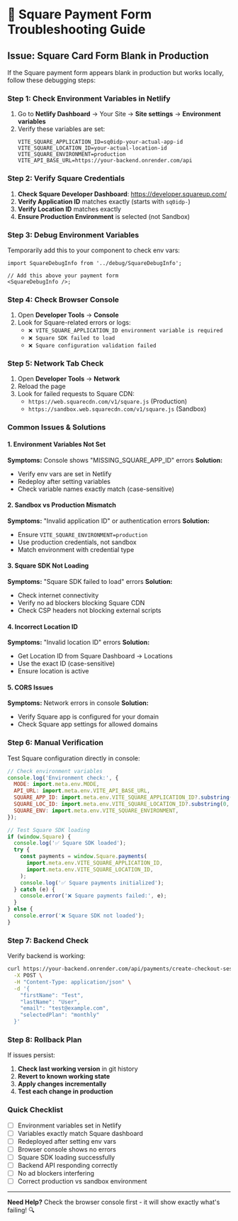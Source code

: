 # 🔧 Square Payment Form Troubleshooting Guide

## Issue: Square Card Form Blank in Production

If the Square payment form appears blank in production but works locally, follow these debugging steps:

### Step 1: Check Environment Variables in Netlify

1. Go to **Netlify Dashboard** → Your Site → **Site settings** → **Environment variables**
2. Verify these variables are set:
   ```
   VITE_SQUARE_APPLICATION_ID=sq0idp-your-actual-app-id
   VITE_SQUARE_LOCATION_ID=your-actual-location-id
   VITE_SQUARE_ENVIRONMENT=production
   VITE_API_BASE_URL=https://your-backend.onrender.com/api
   ```

### Step 2: Verify Square Credentials

1. **Check Square Developer Dashboard**: https://developer.squareup.com/
2. **Verify Application ID** matches exactly (starts with `sq0idp-`)
3. **Verify Location ID** matches exactly
4. **Ensure Production Environment** is selected (not Sandbox)

### Step 3: Debug Environment Variables

Temporarily add this to your component to check env vars:

```tsx
import SquareDebugInfo from '../debug/SquareDebugInfo';

// Add this above your payment form
<SquareDebugInfo />;
```

### Step 4: Check Browser Console

1. Open **Developer Tools** → **Console**
2. Look for Square-related errors or logs:
   - `❌ VITE_SQUARE_APPLICATION_ID environment variable is required`
   - `❌ Square SDK failed to load`
   - `❌ Square configuration validation failed`

### Step 5: Network Tab Check

1. Open **Developer Tools** → **Network**
2. Reload the page
3. Look for failed requests to Square CDN:
   - `https://web.squarecdn.com/v1/square.js` (Production)
   - `https://sandbox.web.squarecdn.com/v1/square.js` (Sandbox)

### Common Issues & Solutions

#### 1. Environment Variables Not Set

**Symptoms:** Console shows "MISSING_SQUARE_APP_ID" errors
**Solution:**

- Verify env vars are set in Netlify
- Redeploy after setting variables
- Check variable names exactly match (case-sensitive)

#### 2. Sandbox vs Production Mismatch

**Symptoms:** "Invalid application ID" or authentication errors
**Solution:**

- Ensure `VITE_SQUARE_ENVIRONMENT=production`
- Use production credentials, not sandbox
- Match environment with credential type

#### 3. Square SDK Not Loading

**Symptoms:** "Square SDK failed to load" errors
**Solution:**

- Check internet connectivity
- Verify no ad blockers blocking Square CDN
- Check CSP headers not blocking external scripts

#### 4. Incorrect Location ID

**Symptoms:** "Invalid location ID" errors
**Solution:**

- Get Location ID from Square Dashboard → Locations
- Use the exact ID (case-sensitive)
- Ensure location is active

#### 5. CORS Issues

**Symptoms:** Network errors in console
**Solution:**

- Verify Square app is configured for your domain
- Check Square app settings for allowed domains

### Step 6: Manual Verification

Test Square configuration directly in console:

```javascript
// Check environment variables
console.log('Environment check:', {
  MODE: import.meta.env.MODE,
  API_URL: import.meta.env.VITE_API_BASE_URL,
  SQUARE_APP_ID: import.meta.env.VITE_SQUARE_APPLICATION_ID?.substring(0, 10) + '...',
  SQUARE_LOC_ID: import.meta.env.VITE_SQUARE_LOCATION_ID?.substring(0, 10) + '...',
  SQUARE_ENV: import.meta.env.VITE_SQUARE_ENVIRONMENT,
});

// Test Square SDK loading
if (window.Square) {
  console.log('✅ Square SDK loaded');
  try {
    const payments = window.Square.payments(
      import.meta.env.VITE_SQUARE_APPLICATION_ID,
      import.meta.env.VITE_SQUARE_LOCATION_ID,
    );
    console.log('✅ Square payments initialized');
  } catch (e) {
    console.error('❌ Square payments failed:', e);
  }
} else {
  console.error('❌ Square SDK not loaded');
}
```

### Step 7: Backend Check

Verify backend is working:

```bash
curl https://your-backend.onrender.com/api/payments/create-checkout-session \
  -X POST \
  -H "Content-Type: application/json" \
  -d '{
    "firstName": "Test",
    "lastName": "User",
    "email": "test@example.com",
    "selectedPlan": "monthly"
  }'
```

### Step 8: Rollback Plan

If issues persist:

1. **Check last working version** in git history
2. **Revert to known working state**
3. **Apply changes incrementally**
4. **Test each change in production**

### Quick Checklist

- [ ] Environment variables set in Netlify
- [ ] Variables exactly match Square dashboard
- [ ] Redeployed after setting env vars
- [ ] Browser console shows no errors
- [ ] Square SDK loading successfully
- [ ] Backend API responding correctly
- [ ] No ad blockers interfering
- [ ] Correct production vs sandbox environment

---

**Need Help?** Check the browser console first - it will show exactly what's failing! 🔍
